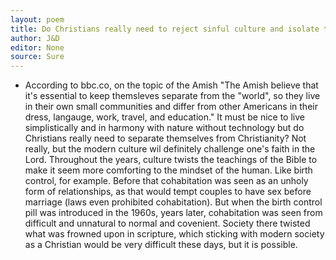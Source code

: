 ```yaml
---
layout: poem
title: Do Christians really need to reject sinful culture and isolate themselves from it?
author: J&D
editor: None
source: Sure
---
```


- According to bbc.co, on the topic of the Amish "The Amish believe that it's essential to keep themsleves separate from the "world", so they live in their own small communities and differ from other Americans in their dress, langauge, work, travel, and education." It must be nice to live simplistically and in harmony with nature without technology but do Christians really need to separate themselves from Christianity? Not really, but the modern culture wil definitely challenge one's faith in the Lord. Throughout the years, culture twists the teachings of the Bible to make it seem more comforting to the mindset of the human. Like birth control, for example. Before that cohabitation was seen as an unholy form of relationships, as that would tempt couples to have sex before marriage (laws even prohibited cohabitation). But when the birth control pill was introduced in the 1960s, years later, cohabitation was seen from difficult and unnatural to normal and covenient. Society there twisted what was frowned upon in scripture, which sticking with modern society as a Christian would be very difficult these days, but it is possible.
